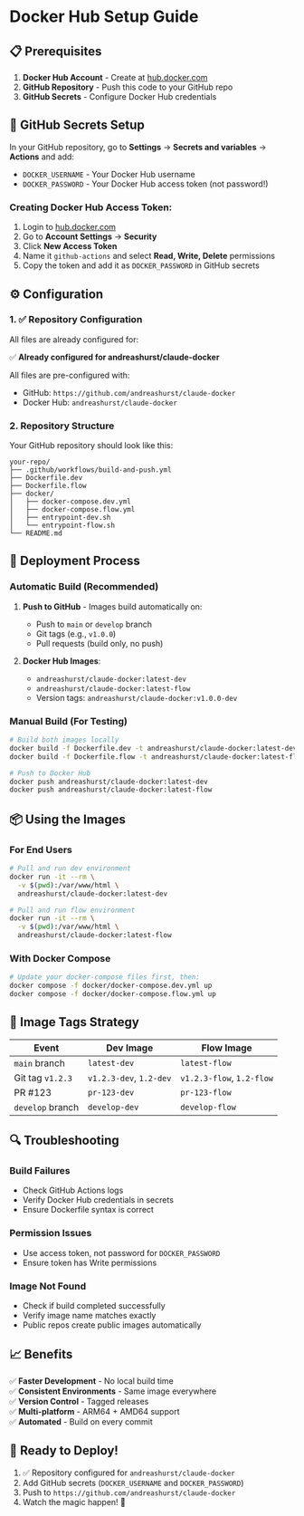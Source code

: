 # Docker Hub Setup Guide

## 📋 Prerequisites

1. **Docker Hub Account** - Create at [hub.docker.com](https://hub.docker.com)
2. **GitHub Repository** - Push this code to your GitHub repo
3. **GitHub Secrets** - Configure Docker Hub credentials

## 🔐 GitHub Secrets Setup

In your GitHub repository, go to **Settings** → **Secrets and variables** → **Actions** and add:

- `DOCKER_USERNAME` - Your Docker Hub username
- `DOCKER_PASSWORD` - Your Docker Hub access token (not password!)

### Creating Docker Hub Access Token:
1. Login to [hub.docker.com](https://hub.docker.com)
2. Go to **Account Settings** → **Security**
3. Click **New Access Token**
4. Name it `github-actions` and select **Read, Write, Delete** permissions
5. Copy the token and add it as `DOCKER_PASSWORD` in GitHub secrets

## ⚙️ Configuration

### 1. ✅ Repository Configuration

All files are already configured for:

✅ **Already configured for andreashurst/claude-docker**

All files are pre-configured with:
- GitHub: `https://github.com/andreashurst/claude-docker`
- Docker Hub: `andreashurst/claude-docker`

### 2. Repository Structure

Your GitHub repository should look like this:

```
your-repo/
├── .github/workflows/build-and-push.yml
├── Dockerfile.dev
├── Dockerfile.flow
├── docker/
│   ├── docker-compose.dev.yml
│   ├── docker-compose.flow.yml
│   ├── entrypoint-dev.sh
│   └── entrypoint-flow.sh
└── README.md
```

## 🚀 Deployment Process

### Automatic Build (Recommended)

1. **Push to GitHub** - Images build automatically on:
   - Push to `main` or `develop` branch
   - Git tags (e.g., `v1.0.0`)
   - Pull requests (build only, no push)

2. **Docker Hub Images**:
   - `andreashurst/claude-docker:latest-dev`
   - `andreashurst/claude-docker:latest-flow`
   - Version tags: `andreashurst/claude-docker:v1.0.0-dev`

### Manual Build (For Testing)

```bash
# Build both images locally
docker build -f Dockerfile.dev -t andreashurst/claude-docker:latest-dev .
docker build -f Dockerfile.flow -t andreashurst/claude-docker:latest-flow .

# Push to Docker Hub
docker push andreashurst/claude-docker:latest-dev
docker push andreashurst/claude-docker:latest-flow
```

## 📦 Using the Images

### For End Users

```bash
# Pull and run dev environment
docker run -it --rm \
  -v $(pwd):/var/www/html \
  andreashurst/claude-docker:latest-dev

# Pull and run flow environment  
docker run -it --rm \
  -v $(pwd):/var/www/html \
  andreashurst/claude-docker:latest-flow
```

### With Docker Compose

```bash
# Update your docker-compose files first, then:
docker compose -f docker/docker-compose.dev.yml up
docker compose -f docker/docker-compose.flow.yml up
```

## 🎯 Image Tags Strategy

| Event | Dev Image | Flow Image |
|-------|-----------|------------|
| `main` branch | `latest-dev` | `latest-flow` |
| Git tag `v1.2.3` | `v1.2.3-dev`, `1.2-dev` | `v1.2.3-flow`, `1.2-flow` |
| PR #123 | `pr-123-dev` | `pr-123-flow` |
| `develop` branch | `develop-dev` | `develop-flow` |

## 🔍 Troubleshooting

### Build Failures
- Check GitHub Actions logs
- Verify Docker Hub credentials in secrets
- Ensure Dockerfile syntax is correct

### Permission Issues
- Use access token, not password for `DOCKER_PASSWORD`
- Ensure token has Write permissions

### Image Not Found
- Check if build completed successfully
- Verify image name matches exactly
- Public repos create public images automatically

## 📈 Benefits

✅ **Faster Development** - No local build time  
✅ **Consistent Environments** - Same image everywhere  
✅ **Version Control** - Tagged releases  
✅ **Multi-platform** - ARM64 + AMD64 support  
✅ **Automated** - Build on every commit  

## 🎉 Ready to Deploy!

1. ✅ Repository configured for `andreashurst/claude-docker`
2. Add GitHub secrets (`DOCKER_USERNAME` and `DOCKER_PASSWORD`)
3. Push to `https://github.com/andreashurst/claude-docker`
4. Watch the magic happen! 🚀